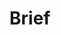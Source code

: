 # Brief

<img-lazy :src="$withBase('/Brief/AnyConv.com__Brief - Cohua Shop_page-0001.webp')"/>

<img-lazy :src="$withBase('/Brief/AnyConv.com__Brief - Cohua Shop_page-0002.webp')"/>

<img-lazy :src="$withBase('/Brief/AnyConv.com__Brief - Cohua Shop_page-0003.webp')"/>

<img-lazy :src="$withBase('/Brief/AnyConv.com__Brief - Cohua Shop_page-0004.webp')"/>

<img-lazy :src="$withBase('/Brief/AnyConv.com__Brief - Cohua Shop_page-0005.webp')"/>

<img-lazy :src="$withBase('/Brief/AnyConv.com__Brief - Cohua Shop_page-0006.webp')"/>

<img-lazy :src="$withBase('/Brief/AnyConv.com__Brief - Cohua Shop_page-0007.webp')"/>